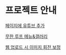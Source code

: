 # 프로젝트 안내

[페이지에 유튜브 추가](https://github.com/ghkddyto/ghkddyto.github.io/tree/master/Add_Youtube)

[무한 루프 메뉴&갤러리](https://github.com/ghkddyto/ghkddyto.github.io/tree/master/Loop_menu)

[웹 업로드 시 이미지 회전 보정](https://github.com/ghkddyto/ghkddyto.github.io/tree/master/Lotate_img_EXIF)
